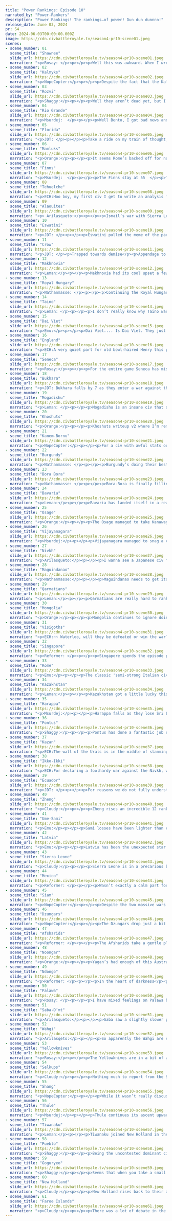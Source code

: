 ```yaml
---
title: "Power Rankings: Episode 10"
narrated_by: "Power-Rankers"
description: "Power Rankings! The rankings…of power! Dun dun dunnnn!"
release_date: June 03, 2024
pr: S4
date: 2024-06-03T00:00:00.000Z
image: https://cdn.civbattleroyale.tv/season4-pr10-scene01.jpeg
scenes:
- scene_number: 01
  scene_title: "Shawnee"
  slide_url: https://cdn.civbattleroyale.tv/season4-pr10-scene01.jpeg
  narration: "<p>Rosay: </p><p></p><p>Well this was awkward. When I wrote “Shawnee gots it rough” two parts ago I was kinda expecting I'd never get them again and was making it count. To be fair theyre still fucked but now they've ended up in last place instead of second to last place so...</p><p></p><p>Shits not good, and I don't wanna be crass</p><p>But this whole game and Shawnee's been ass</p><p>Like they've had ten whole parts, haven't made a ripple</p><p>Each part were closer to seeing Shawnee's dismissal</p><p>Seeing Shawnee's rank bounce up and down, and around</p><p>Vigorously shaking and making that clapping sound</p>"
- scene_number: 02
  scene_title: "Kalmyks"
  slide_url: https://cdn.civbattleroyale.tv/season4-pr10-scene02.jpeg
  narration: "<p>NopeCopter:</p><p></p><p>Despite the fact that the Kalmyks managed to somehow end last episode with all four of the cities they started with (looking at the minimap), the odds of that staying true for much longer are basically zero. Kazan’s military is pointed squarely at Astrakhan with no signs of slowing down, and the Power Rankers all seem to agree that we’re probably going to see the game’s first capital capture in the next episode. So, then, why aren’t they in last place? Simple: the Caucasus. Even if they lose Samara, Astrakhan, and even Saratov, the final Kalmyk city of Lagan is buried too deep in the Cacuasus for Kazan’s forces to have much hope of capturing. In fact, the only civ that could reasonably threaten the city is Pontus, and they’re… rather occupied right now. All in all, the PR team mostly seems to agree that the odds of the growing anti-Shawnee coalition dragging in the Osage or Seneca is higher than the Kalmks actually going down anytime soon, even if their time in the spotlight is now definitely over.</p>"
- scene_number: 03
  scene_title: "Rozvi"
  slide_url: https://cdn.civbattleroyale.tv/season4-pr10-scene03.jpeg
  narration: "<p>Shaggy:</p><p></p><p>Well they aren’t dead yet, but I really hope that Saba isn’t the one to kill them off.</p>"
- scene_number: 04
  scene_title: "Rio Grande"
  slide_url: https://cdn.civbattleroyale.tv/season4-pr10-scene04.jpeg
  narration: "<p>Msurdej:  </p><p></p><p>Well Bento, I got bad news and good news. The bad news is, most of your neighbors are at war with you, you’ve lost Porto Alegre, and Tiwanaku seems to be gunning for Alegrete. The good news is you’ve made a series of Antarctic colonies, so when you inevitably get kicked out of South America, you can probably hide there until Total War happens. I don’t think Rio Grande has hit the bottom just yet, but it is close.</p>"
- scene_number: 05
  scene_title: "Florida"
  slide_url: https://cdn.civbattleroyale.tv/season4-pr10-scene05.jpeg
  narration: "<p>JDT: </p><p></p><p>Take a ride on my train of thought, fundamentals what I bought</p><p>Penniless, I await the emptiness enlightened</p><p>Twenty-six years on Earth, my soul fighting</p><p>Habits that ain't happen, my body has took a liken</p><p>To my lifestyle, battling stress the size of Goliath</p><p>Slingshots plus hard rocks, these stones getting thrown</p><p>My temptations are amplified when I get alone</p><p>Tried to separate the action from the man</p><p>I wholeheartedly understand why I need to grow even though I'm grown</p><p>If I did you wrong, I vow to make it right</p><p>Judge me off appearance, it was said to me, I'm impolite</p><p>Eyes remain in freeze mode, I'm stuck in fight-or-flight</p><p>I'm deflecting my daily problems within my daily life</p><p>Recognize hidden patterns of my own demise</p><p>Why I feel like hiding a truth is finding a lie?</p>"
- scene_number: 06
  scene_title: "Mamluks"
  slide_url: https://cdn.civbattleroyale.tv/season4-pr10-scene06.jpeg
  narration: "<p>Orange:</p><p></p><p>It seems Rome’s backed off for now, letting the Mamluks survive with their four cities, better than being a complete rump. It’s a bit hard to tell if Rome is gonna be able to make another push, we didn’t get the best image coverage of the area, but last seen there were only a couple ranged units around, two cities on low health, but safe. They really need to peace out, build up again, and try to snipe cities off falling neighbors.</p>"
- scene_number: 07
  scene_title: "Finns"
  slide_url: https://cdn.civbattleroyale.tv/season4-pr10-scene07.jpeg
  narration: "<p>Msurdej:  </p><p></p><p>The Finns stay at 55  </p><p>They continue to stay alive  </p><p>They’re now friends with the Sami  </p><p>Though their wars are uncanny  </p><p>But they probably will not thrive</p>"
- scene_number: 08
  scene_title: "Tehuelche"
  slide_url: https://cdn.civbattleroyale.tv/season4-pr10-scene08.jpeg
  narration: "<p>ECH:Hoo boy, my first civ I get to write an analysis for as PR… and it’s a civ so irrelevant to ongoing affairs they didn’t even get mentioned once in Episode 10. Yippee.We got no proper shots of Maria’s land this episode, and their most dramatic move this episode, resettling that city they needlessly handed over to Mexico to raze, went entirely unnoticed. Their stats remain consistently bottom 20 at best; and it’s been displayed in the past that even in a war against Bora-Bora’s disconnected eastern colony, by far their best hope for expansion; they don’t make a dent. All of this is to say, they may be less immediately vulnerable than most of the civs ranked lower than them, but one could make the case 54th place is a blessing.</p>"
- scene_number: 09
  scene_title: "Alaouites"
  slide_url: https://cdn.civbattleroyale.tv/season4-pr10-scene09.jpeg
  narration: "<p> Arilasqueto:</p><p></p><p>Ismail’s war with Sierra Leone continues to blow up in his face as they continue to shed cities. The closest thing to a W is them finally capturing Kenema… at the cost of most of their army. A real Charge of the Alaouite Brigade kinda deal. Sierra Leone meanwhile managed to snag even more cities on the Alaouite periphery, and now there’s no question about who the champion of West Africa is this season.</p>"
- scene_number: 10
  scene_title: "Eswatini"
  slide_url: https://cdn.civbattleroyale.tv/season4-pr10-scene10.jpeg
  narration: "<p>JDT: </p><p></p><p>Eswatini pulled the meme of the part by capturing Safwan from the Qaramatians… and looking fairly likely to hold it. They are also still consistently settling up the little space still available off the African continent, and the Ndongo war has gone nowhere thanks to a little roadbump called the Rozvi. Ultimately, it's almost locked in at this point that they’re doomed, but hey, at least they’re having fun doing it. </p>"
- scene_number: 11
  scene_title: "Crow"
  slide_url: https://cdn.civbattleroyale.tv/season4-pr10-scene11.jpeg
  narration: "<p>JDT: </p><p>Trapped towards demise</p><p>Appendage to the Pueblo</p><p>Forlorn times ahead(Dandy)</p>"
- scene_number: 12
  scene_title: "Makhnovia"
  slide_url: https://cdn.civbattleroyale.tv/season4-pr10-scene12.jpeg
  narration: "<p>Leman:</p><p></p><p>Makhnovia had its cool upset a few episodes ago and has kind of not really done much since. This episode, to me, felt like a few of their opportunities are starting to slip away with both Royal Hungary and Kalmyks taking major damage. I’m not really sure what Makhnovia’s gonna do if those two civs get completely conquered.</p>"
- scene_number: 13
  scene_title: "Royal Hungary"
  slide_url: https://cdn.civbattleroyale.tv/season4-pr10-scene13.jpeg
  narration: "<p>Nathanmasse: </p><p></p><p>Continuing the Royal Hungarian tradition of two steps forward and one step back, they’ve finally secured Gaziura and Gyor from Pontus at the cost of losing Komarom to Latvia.  Worst of all, Bavaria controls the road between Komarom and the capital Csejte making it difficult if not impossible to retake.</p>"
- scene_number: 14
  scene_title: "Taino"
  slide_url: https://cdn.civbattleroyale.tv/season4-pr10-scene14.jpeg
  narration: "<p>Leman: </p><p></p><p>I don’t really know why Taino was dropped after successfully fending off the New Holland invasion, but I can’t say I think they deserve to be all that much higher. A mediocre Island civ that’s quickly running out of islands. I’d love to watch them bully Florida some more, so hope that’s coming in the future.</p>"
- scene_number: 15
  scene_title: "Dai Viet"
  slide_url: https://cdn.civbattleroyale.tv/season4-pr10-scene15.jpeg
  narration: "<p>Emu:</p><p></p><p>Dai Viet.... Is Dai Viet. They just never really got off the ground, and now their window has passed. What matters now is who they get taken out by. Their current territories would make a really nice addition to the empires of Siam or Maguindanao.</p>"
- scene_number: 16
  scene_title: "England"
  slide_url: https://cdn.civbattleroyale.tv/season4-pr10-scene16.jpeg
  narration: "<p>ECH:A very quiet part for old bowl-haired Henry this part, so sleepy in fact that a Visigothic settler could sneak into his sphere of influence and plop down a city in the Galway region of Ireland, as revealed in the end of episode minimaps. Oh dear, oh dear. That being said, they remain in the same position they’ve been in since the end of the Hundred-Turns War, and thus stay in the same rank also: a medley of stats hovering above or below mediocre and enough peace time to theoretically build up that leaves them ‘in the game’ technically, if only their immediate northern border wasn’t against a unanimous juggernaut. Their hopes may lie in grabbing Pikeman with their next tech; and their UU’s being likely only a few parts away, especially their iconic Longbowman (a +1 range Crossbowman with extra damage against melee in return for lower defense); but death could strike at any moment…</p>"
- scene_number: 17
  scene_title: "Seneca"
  slide_url: https://cdn.civbattleroyale.tv/season4-pr10-scene17.jpeg
  narration: "<p>Rosay:</p><p></p><p>For the entire game Seneca has missed opportunity after opportunity, with this part culminating in the potential loss of a city, from Mexico of all places. Seneca isn't washed theyre fucking deep-cleaned.</p>"
- scene_number: 18
  scene_title: "Bukhara"
  slide_url: https://cdn.civbattleroyale.tv/season4-pr10-scene18.jpeg
  narration: "<p>JDT: Bukhara falls by 7 as they enter a war against the Afsharids and the reality has settled in that they ultimately are screwed position-wise. They’re feisty as all hell, sure, but they’re sandwiched between 3 much stronger powers who are capable of slowly chipping away at their hardy core. They don’t have the stats, and while they have the terrain against the Afsharids, everyone else around them has the jump on them both statswise and terrain-wise. It feels like we’ve run into a corner with these bastards. A true shame, such a likable underdog. </p>"
- scene_number: 19
  scene_title: "Mogadishu"
  slide_url: https://cdn.civbattleroyale.tv/season4-pr10-scene19.jpeg
  narration: "<p>Leman: </p><p></p><p>Mogadishu is an insane civ that decided not to play the game this time around. I don’t really know why, but here we are. The game isn’t over, there are a few more spots to found cities, Eswatini has a lot of cities up and down the East African coast, and Mogadishu has a powerful set of uniques that theoretically could power out a strong economy. They could do that. Or Mogadishu could sit there and make me look stupid for putting them in first in part 0.</p>"
- scene_number: 20
  scene_title: "Khoshuts"
  slide_url: https://cdn.civbattleroyale.tv/season4-pr10-scene20.jpeg
  narration: "<p>Orange:</p><p></p><p>Khoshuts writeup v2 where I’m reminded that they made peace and that’s why they made no progress: ?????? Well I guess being incompetent in knowing when to make peace is better than being incompetent in actually fighting? Maybe? I guess they joined against Dai Viet to fight on Siam’s side before the holy war triggered Siam to fight them, so they didn’t really want this fight. But, like, my dude, there are too many mountains blocking any progress against Dai Viet while Siam’s Bengal city is still right there, free to take. These guys really are just gonna be stuck in Tibet forever…</p>"
- scene_number: 21
  scene_title: "Kanem-Bornu"
  slide_url: https://cdn.civbattleroyale.tv/season4-pr10-scene21.jpeg
  narration: "<p>NopeCopter:</p><p></p><p>For a civ with awful stats outside of city count that’s currently facing an ascendant Sierra Leone on one side and an all-out invasion on the other, Kanem-Bornu is ranked shockingly high. The reason mostly comes down to their sheer stubbornness. Despite the war raging on for two full episodes now, Saba-D’mt has inexplicably failed to make any meaningful gains against Kanem-Bornu. (Heck, K-B ended the episode with Bornu in hand!) Meanwhile, while Sierra Leone is looking more impressive than ever, their position is still tenuous - Sahara-based empires are infamously prone to collapse, and the Mediterranean is still quite contested even with the Alaouites reduced to a rump state. Make no mistake, Kanem-Bornu is still in an awful position, but at least in theory they still have the potential to be a player in the African theater.</p>"
- scene_number: 22
  scene_title: "Burgundy"
  slide_url: https://cdn.civbattleroyale.tv/season4-pr10-scene22.jpeg
  narration: "<p>Nathanmasse: </p><p></p><p>Burgundy’s doing their best to rebuild and fend off admittedly weak probing attacks by the Faroe Islands.  Just staying alive and unthreatened is enough to gain a few ranks this week.  The downside is they’re in danger of stagnating with their easiest avenues to expand being either against England or the Visigoths and we all know how that went last time.</p>"
- scene_number: 23
  scene_title: "Bora Bora"
  slide_url: https://cdn.civbattleroyale.tv/season4-pr10-scene23.jpeg
  narration: "<p>Nathanmasse: </p><p></p><p>Bora-Bora is finally filling in their core, and not a moment too soon with at least one Tiwanaku settler scouting out the area. Reaching Compass first may give them a hefty advantage, but that is still for the not too distant future.  As it stands, they slide down a few ranks this week as their South American colonies become increasingly isolated and it seems unlikely they will seize any of Rio Grande’s cities.</p>"
- scene_number: 24
  scene_title: "Bavaria"
  slide_url: https://cdn.civbattleroyale.tv/season4-pr10-scene24.jpeg
  narration: "<p>Leman:</p><p></p><p>Bavaria has landed itself in a really interesting little spot. Fundamentally, Bavaria sucks. Bavaria has four measly little cities and a big army and not a lot else. However, unlike a lot of other four-city dorks, Bavaria has two even weaker neighbors right next door. Burgundy has completely exhausted itself fighting England and Visigoths while Royal Hungary has done the same against Pontus and Latvia. If Bavaria takes advantage of this opportunity they definitely can become something, but time will tell if they actually will.</p>"
- scene_number: 25
  scene_title: "Osage"
  slide_url: https://cdn.civbattleroyale.tv/season4-pr10-scene25.jpeg
  narration: "<p>Orange:</p><p></p><p>The Osage managed to take Kanawagas but were pushed back out of it with the last dregs of the Seneca army before the two made peace, a bit of a shame. But they still go up, probably due to others going down and also having some peace again, ready to just try and build back up, maybe they can have a go at a weaker neighbor like Shawnee or Crow next time.</p>"
- scene_number: 26
  scene_title: "Vijayanagara"
  slide_url: https://cdn.civbattleroyale.tv/season4-pr10-scene26.jpeg
  narration: "<p>Msurdej:</p><p></p><p>Vijayanagara managed to snag a city off of Harappa, giving them control over Sri Lanka. Sadly, this seems to be the best they’ll ever get, as the Great Harappan Wall is stymying their land armies. Those armies are also getting smaller and smaller, making now the best chance for peace. Sure their other neighbors are busy fighting one another, but that won’t last forever. </p>"
- scene_number: 27
  scene_title: "Nivkh"
  slide_url: https://cdn.civbattleroyale.tv/season4-pr10-scene27.jpeg
  narration: "<p>Arilasqueto:</p><p></p><p>I wanna see a Japanese civ finally do well as much as the next guy, but come on, that was pretty funny. Ikko’s ill thought out war against Nivkh got turned on its head when they lost their Kamchatkan colony, despite having the edge in stats. Overall this doesn’t change much for Umu; he’s still boxed in by Goguryeo, but at least we know Little Nivkh is capable of punching above its weight.</p>"
- scene_number: 28
  scene_title: "Maguindanao"
  slide_url: https://cdn.civbattleroyale.tv/season4-pr10-scene28.jpeg
  narration: "<p>Nathanmasse:</p><p></p><p>Maguindanao needs to get its priorities in order and takes a tumble in the ranks because of it. When every extra naval unit counts, they’re hard at work completing the Great Mosque of Djenne.  This might provide some long-term benefit thanks to their UA but they need to make it there first.  If it wasn’t bad enough fighting Siam and Singapore, now their old nemesis Wahgi has joined the fray and is in a good position to retake their lost city and maybe a bit more.</p>"
- scene_number: 29
  scene_title: "Qarmatians"
  slide_url: https://cdn.civbattleroyale.tv/season4-pr10-scene29.jpeg
  narration: "<p>Leman:</p><p></p><p>Qarmatians are really hard to rank. They’re really fun and really scrappy. They’ve gone toe-to-toe with three civs that are way stronger than them (Afsharids, Harappa, and Pontus) and emerged victorious each time, despite the fact that Qarmatians themselves are really quite weak. It’s hard not to like them after they pull that kind of underdog victory. That being said, I’m still not high on their future prospects. Despite beating those three civs, Qarmatians are still weaker than all three of those. The Arabian peninsula just does not lend itself to powerful empire-building I guess. So expect Qarmatians to waffle a bit around the midpoint of the rankings while we all figure out how we feel about them.</p><p></p><p>Oh, and they dropped a city to Eswatini, lol.</p>"
- scene_number: 30
  scene_title: "Mongolia"
  slide_url: https://cdn.civbattleroyale.tv/season4-pr10-scene30.jpeg
  narration: "<p>Orange:</p><p></p><p>Mongolia continues to ignore doing anything, continuing to fall behind their 4 super strong neighbors, and instead continues playing the fun bordergore game with settling. I’ll admit, I’m not entirely sure how this will help them in the long run but I’m sure Sorghaghtani has a plan here.</p>"
- scene_number: 31
  scene_title: "Visigoths"
  slide_url: https://cdn.civbattleroyale.tv/season4-pr10-scene31.jpeg
  narration: "<p>ECH:~~ Waterloo, will they be defeated or win the war?~~</p><p>~~ Waterloo, promise to rank you forever more! ~~</p><p></p><p>Ahem, sorry about that. The Visigoths really made two moves of note this episode: a D-day assault on the Sierra Leone city of Waterloo (around IRL Northeast Algeria); and the offscreen and increasingly rare for Europe settling of a new city on Irelands West coast. The former is a bit hard to judge, as we’ve had no visibility on the ground situation since slide 55. Leovigild certainly has (or had) the numbers to accomplish conquest, including plenty of triremes to ram into Waterloo’s one-tile port, troops already landed, and a catapult ready to beach. On the other hand, over the two times we saw the city it remained in the green and had a decent garrison of swordsmen pressing back against the half-damaged landed troops; not to mention the unfortunate Visigothic tendency towards their UU Horseman, the Gardingo, who don’t actually offer any combat benefits and are subpar at best for city captures at this point. I’m going to abstain from making an objective judgment of who the victor will be here, although my gut is leaning Peters for whatever that’s worth. As for this Irish settle, well, England has proven sleepy in the past and more yields are more yields so it could prove a future beachhead at best or a temporary yield boost at worst, in my view.</p>"
- scene_number: 32
  scene_title: "Singapore"
  slide_url: https://cdn.civbattleroyale.tv/season4-pr10-scene32.jpeg
  narration: "<p>Reformer: </p><p></p><p>Singapore spends the episode partaking in fruitless aggression. First, against Maguindanao - certainly, Singapore held a massive numerical advantage on Borneo, but the terrain and T’Bok’s combat strength made the war extremely difficult for Singapore, and they gave up halfway through the episode. Second, against Dai Viet - a strange move which they’ve tried before. In fact, when including that previous war against Dai Viet, you have all the wars that Singapore has waged all game. Twice against Dai Viet, once against Maguindanao. So the recent aggression is fairly uncharacteristic. But I digress. War against Dai Viet STILL will not work out. Southern Dai Viet is not coastal, and Singapore definitely does not have enough land units to do an amphibious invasion. We’ve moved them up a spot anyway because they rose in comparative stats, by a non-insignificant amount. </p>"
- scene_number: 33
  scene_title: "Rome"
  slide_url: https://cdn.civbattleroyale.tv/season4-pr10-scene33.jpeg
  narration: "<p>Emu:</p><p></p><p>The classic 'semi-strong Italian civ' archetype rears its head yet again, and this time they don't even look as good as Two Sicilies or the Normans did. Italy is just not an easy place to break out of, especially with a non-pushover in Spain and Bavaria crammed with units. No one can really say they're performing poorly, but it takes more than 'not bad' to get anywhere in Italy.</p>"
- scene_number: 34
  scene_title: "Kazakhstan"
  slide_url: https://cdn.civbattleroyale.tv/season4-pr10-scene34.jpeg
  narration: "<p>Leman:</p><p></p><p>Kazakhstan got a little lucky this episode when they made peace with Dzungars and Kazan without dropping a city to them. However, the damage is still done, Kazkahstan’s stats have really suffered with a lot of their production going into military instead of economy, and flipping cities like Taraz, destroying all their population. Further, Kazakhstan isn’t even out of the woods yet. Their most powerful enemy, Selkups, have yet to make peace and while the front looks stable, Kazakhstan’s military is dangerously low and Selkups are still very powerful. Things are still not looking all that great.</p>"
- scene_number: 35
  scene_title: "Harappa"
  slide_url: https://cdn.civbattleroyale.tv/season4-pr10-scene35.jpeg
  narration: "<p>Msurdej:</p><p></p><p>Harappa falls as they lose Sri Lanka to Vijayanagara, a civ much weaker than them. Thankfully, any losses to the core seem unlikely thanks in part due to the Great Harappan Wall, and Vijayanagara starting to run out of units. But losing a city to the likes of Vijayanagara is still a loss of face, even more so with how it puts their stats in a tailspin. A quick recapture of Rakhigarhi and then quickly sue for peace is their best shot, but it’s a lonnnnnnnnnnng one.</p>"
- scene_number: 36
  scene_title: "Pontus"
  slide_url: https://cdn.civbattleroyale.tv/season4-pr10-scene36.jpeg
  narration: "<p>Shaggy:</p><p></p><p>Pontus has done a fantastic job so far of… recreating modern-day Turkiye. They’ve got the stronghold on the Bosporus, they’ve got the latent animosity towards parts of the Balkans, now all they have to do is lose out on their southern holdings to the Qarms and we can give Pontus the “weird that it happened twice” award. Frankly, their entry points into Europe are going to be tough to break through. Maybe they’ll have more luck waiting it out for Europe to continue to eat itself and then it can gobble up some of the scraps.</p>"
- scene_number: 37
  scene_title: "Kazan"
  slide_url: https://cdn.civbattleroyale.tv/season4-pr10-scene37.jpeg
  narration: "<p>ECH:The wall of the Urals is in the middle of slamming down against their southern neighbor with astounding efficiency, earning them a 5 rank jump. Now, calling this a sure thing is of course inadvisable. The Kalmyks have shown a tenacity to flip back Kazan captures in this war so far, and aren’t entirely spent - including a small Caspian fleet whose only purpose can really be to flip Astrakhan - but the writing seems to be on the wall in terms of momentum, and it seems likely Möxämmädämin will be able to claim at least Astrakhan and Samara, if not Saratov also, by this wars end, although how flipped to destruction these conquests will be is up in the air. Once somewhat written off, Kazan is rising just as a number of its neighbors have displayed distinct signs of decline, furthering their potential in our PR eyes. Now, that all being said, the failure to make gains out of a war with one such declining neighbor, namely the Taraz flipfest with Kazakhstan, does maybe raise a red flag or two; but with immediate gains in sight we can shove that into the background if it doesn’t repeat elsewhere… </p>"
- scene_number: 38
  scene_title: "Ikko-Ikki"
  slide_url: https://cdn.civbattleroyale.tv/season4-pr10-scene38.jpeg
  narration: "<p>ECH:For declaring a foolhardy war against the Nivkh, who the narrator last episode assured us simply had more ‘grit, heart, clutch, momentum, and wanting it more’ than Kennyo, Ikko-Ikki lose both their Kamchatka outpost and, surely as devastatingly, a single rank. As a new ranker that put Ikko-Ikki higher than anyone else, I feel the need to outline a counterargument against the obvious reasons to rank them lower: they are, on paper, still a huge candidate to pull upsets and undeniably one of the best Japanese civs we’ve seen over the course of the CBR. They boast great stats in proportion to their city count; a tech count of 23 (joint second); a faith / military production UA that should actually be having some effects; are one of the first 9 civs to pikemen; a ‘real’ military score of 3,021 (Faroes have 3,044); a religious war partner that’s a top 5 ranked civ; and, oh yeah, both a longstanding beachhead in China and have actually settled most of their starting island. If they play their cards right, I have no doubt they could be a top contender for Asia; they just really need to invest in a navy and be aggressive with the weak pickings they have in their vicinity. The next parts will be pivotal in this regard: as with so many civs in this stage of the game, stagnation equals elimination.</p>"
- scene_number: 39
  scene_title: "Ecuador"
  slide_url: https://cdn.civbattleroyale.tv/season4-pr10-scene39.jpeg
  narration: "<p>JDT: </p><p></p><p>For reasons we do not fully understand, Ecuador is now ranked 23rd. Well, we do have some idea. Primarily its 2 factors. 1. A lot of civs ranked better than them previously are currently shitting the bed. 2.They have leapfrogged in stats to the 16th place. Position’s still pretty shit and they still aren’t super active though, so if you’re asking me, I think we might’ve overrated them a smidge. </p>"
- scene_number: 40
  scene_title: "Zheng"
  slide_url: https://cdn.civbattleroyale.tv/season4-pr10-scene40.jpeg
  narration: "<p>Cloudy:</p><p></p><p>Zheng rises an incredible 12 ranks this week due to a confluence of surprising factors. The biggest one is their stats—out of nowhere, they’ve surged into the top 20 in the info addict rankings. Their powerful new unique unit has given them the world’s fifth highest military score—actually second highest if you include the treasury bonus that the game applies to account for the ability to buy units on short notice. They’re also in the top 20 in effective science. On top of that, they recaptured the city they lost to the Siamese backdoor squad last week.</p><p>However, it must be noted that in my personal opinion, their apparent power spike might exist only on paper. It’s not backed up by an increase in production, where they’re in the bottom half, and it remains to be seen whether their UU deserves the military score assigned to it. I also have to note that the median ranker placed Zheng 25th, not 22nd, and their final ranking is due to wider variance on other nearby civs. Still, I have hope that we might yet see something interesting out of Koxinga.</p>"
- scene_number: 41
  scene_title: "Ume-Sami"
  slide_url: https://cdn.civbattleroyale.tv/season4-pr10-scene41.jpeg
  narration: "<p>Emu:</p><p></p><p>Sami losses have been lighter than expected, but it's still not going well for them by any stretch of the imagination. They've lost control of the southern Norwegian coast, and in an era where amphibious invasions aren't easy at all, that says a lot about just how outmatched they are. They may still be stronger than all their other neighbors, but I'm not really sure how much that matters when they're actively losing ground. And on top of all that, their  core is looking mighty empty.....</p>"
- scene_number: 42
  scene_title: "Latvia"
  slide_url: https://cdn.civbattleroyale.tv/season4-pr10-scene42.jpeg
  narration: "<p>Emu:</p><p></p><p>Latvia has been the unexpected star of Eastern Europe this run, and this part is no exception. They're taking advantage of what could be a period of useless turtling to pick off a weak Hungarian city and settle Bornholm. Admittedly, not huge, but two cities in a part isn't a bad show when there's no major wars on. Empires are built from a dozen small victories.</p>"
- scene_number: 43
  scene_title: "Sierra Leone"
  slide_url: https://cdn.civbattleroyale.tv/season4-pr10-scene43.jpeg
  narration: "<p>Cloudy:</p><p></p><p>Sierra Leone is in a precarious but potentially excellent position if they can get out of their current wars and win the peace, so to speak. Although they did finally lose control of Kenema this week, a one-pop desert city that was under siege for ages is no huge loss, and their capture of Tangier more than compensated for it. At the same time, the Visigoths are pushing hard against Waterloo, but they’re making very minimal progress. As long as he keeps the peace on other fronts, Thomas Peters should be able to wipe up the remains of the Alaouite forces with ease, at which point his domination of west Africa will be unquestionable.</p>"
- scene_number: 44
  scene_title: "Mexico"
  slide_url: https://cdn.civbattleroyale.tv/season4-pr10-scene44.jpeg
  narration: "<p>Reformer: </p><p></p><p>Wasn’t exactly a calm part for Mexico. They’re still defending against Pueblo. But very little has changed. The Puebloan war continues to go nowhere thanks to the terrain. But to make up for it, Mexico brought up some excitement by using their eastern navy to attack that Seneca city on the Gulf of Mexico. By the end of the episode, the city hadn’t fallen, but I have full trust that they can take it next part, as long as the AI continues to throw triremes at the problem. Alternatively, Mexico could start bulking up navally, in preparation of fucking up Taino, but that’s probably too smart for the AI. </p>"
- scene_number: 45
  scene_title: "Siam"
  slide_url: https://cdn.civbattleroyale.tv/season4-pr10-scene45.jpeg
  narration: "<p>NopeCopter:</p><p></p><p>Despite the two massive wars with Dai Viet and the Khoshuts, Siam basically did not appear whatsoever in the last episode outside of a few corner shots - in other words, they’re probably locked in a stalemate. For Siam, no news is both good news and bad news. On the one hand, the war with the Khoshuts actually ended off-screen this episode, which means their valuable Bengali holdings are safe, and one of their fronts is secure. On the other hand, from what little we’ve seen of the other front, Dai Viet seems to have not only fought off Siam but actually taken the offensive as well. They won’t capture anything, of course, but this isn’t a good sign for Siam’s chances of uniting the region. Still, their stats are respectable and they don’t have any immediately threatening neighbors, so they stay in about the same position. (At least their backdoor squadron is faring a bit better - they might even retake Ubon Ratchathani from Maguindanao!)</p>"
- scene_number: 46
  scene_title: "Dzungars"
  slide_url: https://cdn.civbattleroyale.tv/season4-pr10-scene46.jpeg
  narration: "<p>NopeCopter:</p><p></p><p>The Dzungars drop just a bit as the question of where the Dzungars go from here becomes more and more pressing. Their stats are as impressive as ever, but being surrounded by other large powers and difficult terrain just makes it all seem kind of pointless sometimes. Sure, they’re invading Bukhara now, but the Tian Shan mountains form a barricade that all but ensures they won’t be seeing any spoils. Shang has survived the war with Goguryeo and the Ikko-Ikki intact, the Selkups are in a better position than ever (once they rebuild their military, which they probably will long before the Dzungars give up on Bukhara), and even Mongolia wouldn’t go down easy. That all being said, of course, in a region full of powerhouses, opportunities for coalition wars come all the time. The path forward for the Dzungars is rocky, but it’s definitely not impossible to climb.</p>"
- scene_number: 47
  scene_title: "Afsharids"
  slide_url: https://cdn.civbattleroyale.tv/season4-pr10-scene47.jpeg
  narration: "<p>Reformer: </p><p></p><p>The Afsharids take a gentle plummet in the rankings, as they fail to look particularly impressive against Bukhara. Getting defeated by what is effectively a weaker civ, AGAIN, would certainly tarnish Afsharids’ reputation. We shall wait and see, though. There is reason to believe that Afsharids’ double the production and double the existing military compared to Bukhara SHOULD be able to all but destroy Bukhara, but strange things happen sometimes in CBR. That is the salt of life, after all. Anyway. We didn’t really get a good view of the war - only Elista and Tehran were shown. Of course, further southeast along the front, the terrain only gets worse, so it’s a safe bet to argue that nothing much is happening off-screen. But rather, I figure a sizable portion of the Afsharid army is getting thrown fruitlessly into the rough terrain, and that explains - at least in part - why Bukhara looks to have the upperhand near Tehran. Maybe we’ll see the whole front next episode! </p>"
- scene_number: 48
  scene_title: "Noongar"
  slide_url: https://cdn.civbattleroyale.tv/season4-pr10-scene48.jpeg
  narration: "<p>Orange:</p><p></p><p>Yagan’s had enough of this Australian tomfoolery, he wants to go somewhere better, somewhere more... yellow. This time we see Noongar deciding to attack Maguindanao at the end of the episode, though I think they forgot to build up an invading force beforehand as they look to be sitting on about 5 ships in the area, which I’ve gotta say is not great. At least Maguindanao will be sufficiently distracted with Wahgi to do much about it, so maybe Yagan will be able to sneak a capture of Tamontaka.</p>"
- scene_number: 49
  scene_title: "Ndongo"
  slide_url: https://cdn.civbattleroyale.tv/season4-pr10-scene49.jpeg
  narration: "<p>Reformer: </p><p></p><p>In the heart of darkness</p><p></p><p>…</p><p></p><p>It’s nice and comfy to sleep. Ignore the fact that they declared war on Eswatini - that war ain’t going anywhere. Not only is Eswatini’s terrain pure hell, but there’s a whole-ass Rozvi in the way! Come on now. Rozvi’s entire army is about the size of the portion of the Ndongo army that looks to be pointed at Nhlagano (westernmost Eswatini city). Meanwhile, the whole of Northern Africa is on fire, it’s a goddamn battle royale out there—wait a minute. Well. Really, it just goes to show what Ndongo is missing out on by continuing to fumble around with the two goobers in Southern Africa. Statistically, they’re still plenty fine in the top 15, though of course I’d love to see them convert the stats into successful wars…and, it is worth pointing out that Saba has also breached the top 15 now (for the first time if excluding the part where they had their golden age boost online). Saba is a preeeetty competent competitor for Ndongo, and Saba has much easier options for conquest. Indeed, they’re slowly eating up Kanem-Bornu right now. Stagnation leads to downfall, Nzinga!</p>"
- scene_number: 50
  scene_title: "Palawa"
  slide_url: https://cdn.civbattleroyale.tv/season4-pr10-scene50.jpeg
  narration: "<p>Rosay: </p><p></p><p>I have mixed feelings on Palawa being a top tier civ. Like they’re an Oceania civ which usually amounts to “lmao camping in Australia” and they still haven’t taken the subcontinent. At the same time, Wahgi is kinda clowning right now and Bora Bora would rather tend to their South American cities. Don’t get me wrong even at my most pessimistic I’d still say that Palawa is 18th at worst just on the basis of “lol they’re doing Australian civ things and being early bloomers” but they’ve already shown that they can at-least somewhat recover from wars that would cripple other civs, which is always a sign of a competent ai. Overall, Palawa is a definitive A tier civ based on positioning alone with S tier arguments being a lot more subjective</p>"
- scene_number: 51
  scene_title: "Saba-D’mt"
  slide_url: https://cdn.civbattleroyale.tv/season4-pr10-scene51.jpeg
  narration: "<p>Arilasqueto:</p><p></p><p>Saba saw a slightly slower part than usual as their war with KB started to lose steam. They also sent a small fleet to raid Trapezus, but it doesn’t look likely to fall. Regardless, I reckon Makeda can afford to take a break to consolidate her core and try to jack her stats up even more with her UA. That depends on having a lot of excess happiness though which Saba isn’t great on currently. Shouldn’t be too hard to fix though. She still has plenty of weak neighbors to invade if she wants to expand, and only Ndongo poses any kind of threat to her.</p>"
- scene_number: 52
  scene_title: "Wahgi"
  slide_url: https://cdn.civbattleroyale.tv/season4-pr10-scene52.jpeg
  narration: "<p>Arilasqeto:</p><p></p><p>So apparently the Wahgi are scary now? They’re becoming absolute science monsters off their huge population stat - actually scraping past the Faroes in effective science. Didn’t see that coming, but it’s nice to see them have some competition. The Wahgi don’t seem content to rest on their laurels with the tech lead either, given they just declared war on Maguindanao. I can’t see it going well for Mag given they have like, no navy nearby at all - I guess that war with Singapore really took a toll on them. Either way, Kuno’s definitely flipping back to the Wahgi, and I can see them taking a few more cities too. </p>"
- scene_number: 53
  scene_title: "Yellowknives"
  slide_url: https://cdn.civbattleroyale.tv/season4-pr10-scene53.jpeg
  narration: "<p>Rosay:</p><p></p><p>The Yellowknives are in a bit of a weird place where any expansion will likely draw the ire of their openly scary southern neighbor or their less obviously scary north western neighbor, but they would absolutely clown on Crow given the chance. But make no mistake when I say that they are actually in the best position that they have been in so far, since all their neighbors, weak and strong (minus Thule) , have some form of expansion opportunity. Given that Crow has been nothing but a waste of space I’d put my odds on them being Yellow’s first target, but with Pueblos open core and Osage seemingly distracted, the opportunities right now are endless, earning them a top 10 spot in the rankings.</p>"
- scene_number: 54
  scene_title: "Selkups"
  slide_url: https://cdn.civbattleroyale.tv/season4-pr10-scene54.jpeg
  narration: "<p>Cloudy:</p><p></p><p>Nothing much to report from the Selkups this week. Their position hasn’t changed in any notable way, although it’s worth pointing out that they seem unlikely to push farther into Kazakhstan, especially with the latter having made peace with Kazan. They are the target of a coalition, but it doesn’t involve any of their neighbors... yet.</p>"
- scene_number: 55
  scene_title: "Shang"
  slide_url: https://cdn.civbattleroyale.tv/season4-pr10-scene55.jpeg
  narration: "<p>NopeCopter:</p><p></p><p>While it wasn’t really discussed during the episode, Shang has finally secured peace with Goguryeo, giving them a chance to catch their breath after what looked like an existentially-threatening war. So… now what? The days of Shang as the top dog of the cylinder, or even as the uncontested powerhouse of their region, are over - their stats are still top-of-the-line, but Goguryeo’s are just as good, if not even better. The Dzungars to the west are no slouches either, and in the south, Zheng’s military has ballooned to an absurd size over the course of this last episode. Even Mongolia and the Ikko-Ikki hardly look like easy prey, given how Shang’s last wars went with either of them. Daji’s going to need to be a bit more clever from here on out, and certainly not any less ruthless, because she can no longer afford to stagnate if she wants to keep her spot at the top… after she rebuilds her military, of course.</p>"
- scene_number: 56
  scene_title: "Thule"
  slide_url: https://cdn.civbattleroyale.tv/season4-pr10-scene56.jpeg
  narration: "<p>Msurdej:</p><p></p><p>Thule continues its ascent upwards, gaining a few ranks and ending just outside the Top 5. Their stats are great, and  they have exclaves all around Canada. The big issue facing them though, is that those exclaves are vulnerable to people like Yellowknives, Faroe Islands, and even potentially the Crow. Their attack options aren’t great either, with only the strong Yellowknives, or the cross continental Nikivh. Either way, while they are certainly a rival to the Pueblo, it’s going to take more to take their crown as the top banana of North America.</p>"
- scene_number: 57
  scene_title: "Tiwanaku"
  slide_url: https://cdn.civbattleroyale.tv/season4-pr10-scene57.jpeg
  narration: "<p>Leman:</p><p></p><p>Tiwanaku joined New Holland in their invasion of Rio Grande and looks to be gearing up to put the worst South American civ out of its misery. I’m excited to finally see Tiwanaku use all of those stats they’ve been building up  to grab a city or two and assert themselves here against Rio Grande. While technically this war is against Rio, Tiwanaku’s real enemy is New Holland. The goal for this war is to carve out a large enough piece of Rio so that New Holland doesn’t overtake Tiwanaku and keep the two South American titans at parity. If Tiwanaku is lucky, maybe they’ll be able to grab all three continental Riograndense cities and put themselves in a commanding position on the continent.</p>"
- scene_number: 58
  scene_title: "Pueblo"
  slide_url: https://cdn.civbattleroyale.tv/season4-pr10-scene58.jpeg
  narration: "<p>Shaggy:</p><p></p><p>Being the uncontested dominant civ in North America is great, but being the uncontested dominant civ in North America and spending the entire part poorly cosplaying as a Texan Hannibal is less great. Pueblo drops 2 ranks this part for overcommitting on the cosplay. There are definitely better targets around that are more easily accessible, just go for those ones!</p>"
- scene_number: 59
  scene_title: "Goguryeo"
  slide_url: https://cdn.civbattleroyale.tv/season4-pr10-scene59.jpeg
  narration: "<p>Shaggy:</p><p></p><p>Seems that when you take a small hiatus, the PR team gives you 2 of the top 5 as a welcome back present. A quiet part for everyone’s favorite squeeze tube snack, but nobody can deny that Gogurt is massive now. Like full-on “roll through the tundra later” massive. I want them to take Nivkh, I want them to harry the Chinese civs more, and I want them to betray Ikko-Ikki down the line. They have the beginnings of a fantastic villain arc so far but can they deliver? I just don’t want them becoming the new Yakuts.</p>"
- scene_number: 60
  scene_title: "New Holland"
  slide_url: https://cdn.civbattleroyale.tv/season4-pr10-scene60.jpeg
  narration: "<p>Cloudy:</p><p></p><p>New Holland rises back to their all-time high of second place for the first time since episode 2. The reasons are plainly obvious to anyone paying attention. According to the stats, New Holland now has by far the world’s largest army, with over 25% more troops than the next most powerful civ. What’s more, they’re putting those troops to use attacking Rio Grande, and they even captured a city this episode. Although that city was a low-hanging fruit, the war is not over, and with such a large army they’re very likely to receive more in the peace treaty. So all around, New Holland is riding high—but they will need to watch that they don’t fall behind in the arms race with Tiwanaku, who are nearly as strong.</p>"
- scene_number: 61
  scene_title: "Faroe Islands"
  slide_url: https://cdn.civbattleroyale.tv/season4-pr10-scene61.jpeg
  narration: "<p>Cloudy:</p><p></p><p>There was a lot of debate in the power ranker server this week about whether the Faroes “stumbled” in episode 10 or not. There was, however, no debate whatsoever about the merits of continuing to rank them first, as attested by the zero deviation score. The Faroes remain the uncontested leader in most key areas, but happiness is becoming a problem for them as they’ve burned two thirds of their recent conquests in Scandinavia to the ground. While their expansion in Markland/Vinland is going great, failing to make all their Scandinavian conquests permanent could allow for the Ume-Sami or other European civilizations to resettle the conquered areas, forcing the Faroes to do it all over again. However, with their position and stats, they should have no trouble overcoming this minor misstep.</p>"
---
```

